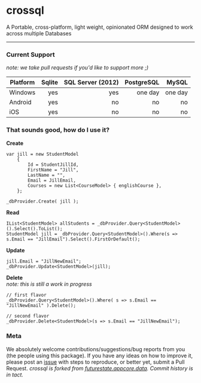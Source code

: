 crossql
============

A Portable, cross-platform, light weight, opinionated ORM designed to work across multiple Databases 

----

### Current Support ###

*note: we take pull requests if you'd like to support more ;)* 

| Platform      | Sqlite | SQL Server (2012) | PostgreSQL  | MySQL   |
| ------------- | -----: | ----------------: | ----------: | ------: |
| Windows       | yes    |  yes              | one day     | one day |
| Android       | yes    |  no               | no          | no      |
| iOS           | yes    |  no               | no          | no      |

### That sounds good, how do I use it? ###

<!--
We're working on building out the [Wiki](https://github.com/crossql/crossql/wiki), so more information will be found there. 

To get started, can either compile the project yourself. Simply clone the project to your Windows computer (we're currently using MSBuild and Powershell for our builds), and run the `build.ps1` script. From there you can either grab the dll's out of the `build-artifacts\output` directory, or scoop the nupkg out of the `build-artifacts` directory and drop it in your local nuget package source. 

Or you can just grab it from Nuget.org

    > Install-Package crossql

To give you a taste of what it looks like, here are some examples of CRUD operations.

-->

**Create**

    var jill = new StudentModel
        {
            Id = StudentJillId,
            FirstName = "Jill",
            LastName = "",
            Email = JillEmail,
            Courses = new List<CourseModel> { englishCourse },
        };

    _dbProvider.Create( jill );

**Read**

    IList<StudentModel> allStudents = _dbProvider.Query<StudentModel>().Select().ToList();
    StudentModel jill = _dbProvider.Query<StudentModel>().Where(s => s.Email == "JillEmail").Select().FirstOrDefault();

**Update**

    jill.Email = "JillNewEmail";
    _dbProvider.Update<StudentModel>(jill);

**Delete**  
*note: this is still a work in progress*

    // first flavor
    _dbProvider.Query<StudentModel>().Where( s => s.Email == "JillNewEmail" ).Delete();

    // second flavor
    _dbProvider.Delete<StudentModel>(s => s.Email == "JillNewEmail");

### Meta ###

We absolutely welcome contributions/suggestions/bug reports from you (the people using this package). If you have any ideas on how to improve it, please post an [issue](https://github.com/crossql/crossql/issues) with steps to reproduce, or better yet, submit a Pull Request.
_*crossql* is forked from [futurestate.appcore.data](https://github.com/futurestatemobile/appcore.data). Commit history is in tact._
